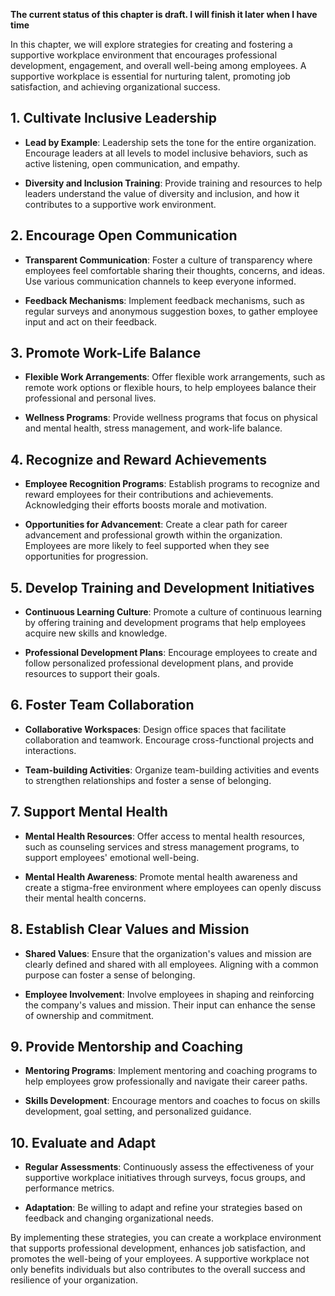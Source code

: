 **The current status of this chapter is draft. I will finish it later when I have time**

In this chapter, we will explore strategies for creating and fostering a supportive workplace environment that encourages professional development, engagement, and overall well-being among employees. A supportive workplace is essential for nurturing talent, promoting job satisfaction, and achieving organizational success.

**1. Cultivate Inclusive Leadership**
-------------------------------------

* **Lead by Example**: Leadership sets the tone for the entire organization. Encourage leaders at all levels to model inclusive behaviors, such as active listening, open communication, and empathy.

* **Diversity and Inclusion Training**: Provide training and resources to help leaders understand the value of diversity and inclusion, and how it contributes to a supportive work environment.

**2. Encourage Open Communication**
-----------------------------------

* **Transparent Communication**: Foster a culture of transparency where employees feel comfortable sharing their thoughts, concerns, and ideas. Use various communication channels to keep everyone informed.

* **Feedback Mechanisms**: Implement feedback mechanisms, such as regular surveys and anonymous suggestion boxes, to gather employee input and act on their feedback.

**3. Promote Work-Life Balance**
--------------------------------

* **Flexible Work Arrangements**: Offer flexible work arrangements, such as remote work options or flexible hours, to help employees balance their professional and personal lives.

* **Wellness Programs**: Provide wellness programs that focus on physical and mental health, stress management, and work-life balance.

**4. Recognize and Reward Achievements**
----------------------------------------

* **Employee Recognition Programs**: Establish programs to recognize and reward employees for their contributions and achievements. Acknowledging their efforts boosts morale and motivation.

* **Opportunities for Advancement**: Create a clear path for career advancement and professional growth within the organization. Employees are more likely to feel supported when they see opportunities for progression.

**5. Develop Training and Development Initiatives**
---------------------------------------------------

* **Continuous Learning Culture**: Promote a culture of continuous learning by offering training and development programs that help employees acquire new skills and knowledge.

* **Professional Development Plans**: Encourage employees to create and follow personalized professional development plans, and provide resources to support their goals.

**6. Foster Team Collaboration**
--------------------------------

* **Collaborative Workspaces**: Design office spaces that facilitate collaboration and teamwork. Encourage cross-functional projects and interactions.

* **Team-building Activities**: Organize team-building activities and events to strengthen relationships and foster a sense of belonging.

**7. Support Mental Health**
----------------------------

* **Mental Health Resources**: Offer access to mental health resources, such as counseling services and stress management programs, to support employees' emotional well-being.

* **Mental Health Awareness**: Promote mental health awareness and create a stigma-free environment where employees can openly discuss their mental health concerns.

**8. Establish Clear Values and Mission**
-----------------------------------------

* **Shared Values**: Ensure that the organization's values and mission are clearly defined and shared with all employees. Aligning with a common purpose can foster a sense of belonging.

* **Employee Involvement**: Involve employees in shaping and reinforcing the company's values and mission. Their input can enhance the sense of ownership and commitment.

**9. Provide Mentorship and Coaching**
--------------------------------------

* **Mentoring Programs**: Implement mentoring and coaching programs to help employees grow professionally and navigate their career paths.

* **Skills Development**: Encourage mentors and coaches to focus on skills development, goal setting, and personalized guidance.

**10. Evaluate and Adapt**
--------------------------

* **Regular Assessments**: Continuously assess the effectiveness of your supportive workplace initiatives through surveys, focus groups, and performance metrics.

* **Adaptation**: Be willing to adapt and refine your strategies based on feedback and changing organizational needs.

By implementing these strategies, you can create a workplace environment that supports professional development, enhances job satisfaction, and promotes the well-being of your employees. A supportive workplace not only benefits individuals but also contributes to the overall success and resilience of your organization.
